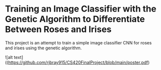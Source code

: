# Training an Image Classifier with the Genetic Algorithm to Differentiate Between Roses and Irises
This project is an attempt to train a simple image classifier CNN for roses and irises using the genetic algorithm.

![alt text]((https://github.com/rjbray915/CS420FinalProject/blob/main/poster.pdf)
